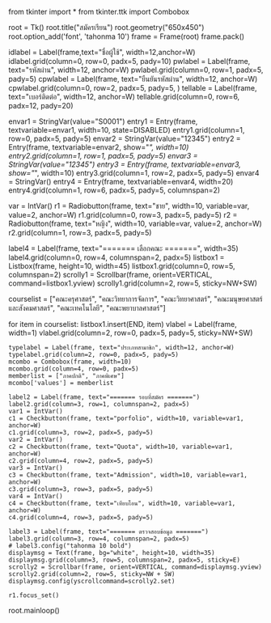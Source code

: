 from tkinter import *
from tkinter.ttk import Combobox

root = Tk()
root.title("สมัครเรียน")
root.geometry("650x450")
root.option_add('font', 'tahonma 10')
frame = Frame(root)
frame.pack()

idlabel = Label(frame,text="ชื่อผู้ใช้", width=12,anchor=W)
idlabel.grid(column=0, row=0, padx=5, pady=10)
pwlabel = Label(frame, text="รหัสผ่าน", width=12, anchor=W)
pwlabel.grid(column=0, row=1, padx=5, pady=5)
cpwlabel = Label(frame, text="ยืนยันรหัสผ่าน", width=12, anchor=W)
cpwlabel.grid(column=0, row=2, padx=5, pady=5, )
tellable = Label(frame, text="เบอร์ติดต่อ", width=12, anchor=W)
tellable.grid(column=0, row=6, padx=12, pady=20)

envar1 = StringVar(value="S0001")
entry1 = Entry(frame, textvariable=envar1, width=10, state=DISABLED)
entry1.grid(column=1, row=0, padx=5, pady=5)
envar2 = StringVar(value="12345")
entry2 = Entry(frame, textvariable=envar2, show="*", width=10)
entry2.grid(column=1, row=1, padx=5, pady=5)
envar3 = StringVar(value="12345")
entry3 = Entry(frame, textvariable=envar3, show="*", width=10)
entry3.grid(column=1, row=2, padx=5, pady=5)
envar4 = StringVar()
entry4 = Entry(frame, textvariable=envar4, width=20)
entry4.grid(column=1, row=6, padx=5, pady=5, columnspan=2)

var = IntVar()
r1 = Radiobutton(frame, text="ชาย", width=10, variable=var, value=2, anchor=W)
r1.grid(column=0, row=3, padx=5, pady=5)
r2 = Radiobutton(frame, text="หญิง", width=10, variable=var, value=2, anchor=W)
r2.grid(column=1, row=3, padx=5, pady=5)

label4 = Label(frame, text="======= เลือกคณะ =======", width=35)
label4.grid(column=0, row=4, columnspan=2, padx=5)
listbox1 = Listbox(frame, height=10, width=45)
listbox1.grid(column=0, row=5, columnspan=2)
scrolly1 = Scrollbar(frame, orient=VERTICAL, command=listbox1.yview)
scrolly1.grid(column=2, row=5, sticky=NW+SW)

courselist = ["คณะครุศาสตร์", "คณะวิทยาการจัดการ", "คณะวิทยาศาสตร์", "คณะมนุษยศาสตร์และสังคมศาสตร์", "คณะเทคโนโลยี", "คณะพยาบาลศาสตร์"]

for item in courselist:
    listbox1.insert(END, item)
    vlabel = Label(frame, width=1)
    vlabel.grid(column=2, row=0, padx=5, pady=5, sticky=NW+SW)

    typelabel = Label(frame, text="ประเภทสามาชิก", width=12, anchor=W)
    typelabel.grid(column=2, row=0, padx=5, pady=5)
    mcombo = Combobox(frame, width=10)
    mcombo.grid(column=4, row=0, padx=5)
    memberlist = ["ภาคปกติ", "ภาคพิเศษ"]
    mcombo['values'] = memberlist

    label2 = Label(frame, text="======= รอบที่สมัคร =======")
    label2.grid(column=3, row=1, columnspan=2, padx=5)
    var1 = IntVar()
    c1 = Checkbutton(frame, text="porfolio", width=10, variable=var1, anchor=W)
    c1.grid(column=3, row=2, padx=5, pady=5)
    var2 = IntVar()
    c2 = Checkbutton(frame, text="Quota", width=10, variable=var1, anchor=W)
    c2.grid(column=4, row=2, padx=5, pady=5)
    var3 = IntVar()
    c3 = Checkbutton(frame, text="Admission", width=10, variable=var1, anchor=W)
    c3.grid(column=3, row=3, padx=5, pady=5)
    var4 = IntVar()
    c4 = Checkbutton(frame, text="เทียบโอน", width=10, variable=var1, anchor=W)
    c4.grid(column=4, row=3, padx=5, pady=5)

    label3 = Label(frame, text="======= ตรวจสอบข้อมูล =======")
    label3.grid(column=3, row=4, columnspan=2, padx=5)
    # label3.config("tahonma 10 bold")
    displaymsg = Text(frame, bg="white", height=10, width=35)
    displaymsg.grid(column=3, row=5, columnspan=2, padx=5, sticky=E)
    scrolly2 = Scrollbar(frame, orient=VERTICAL, command=displaymsg.yview)
    scrolly2.grid(column=2, row=5, sticky=NW + SW)
    displaymsg.config(yscrollcommand=scrolly2.set)

    r1.focus_set()


root.mainloop()
